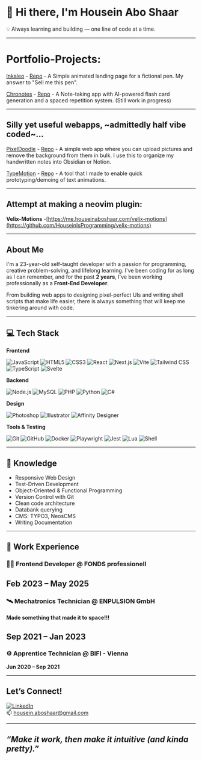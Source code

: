 # 👋 Hi there, I'm Housein Abo Shaar
  
💡 Always learning and building — one line of code at a time.

---
# Portfolio-Projects:

[Inkaleo](https://me.houseinaboshaar.com/inkaleo) - [Repo](https://github.com/HouseinIsProgramming/inkaleo-portfolioproject) - A Simple animated landing page for a fictional pen. My answer to "Sell me this pen".

[Chronotes](https://chronotes.houseinaboshaar.com/) - [Repo](https://github.com/HouseinIsProgramming/chronotes) - A Note-taking app with AI-powered flash card generation and a spaced repetition system. (Still work in progress)

---
## Silly yet useful webapps, ~admittedly half vibe coded~...

[PixelDoodle](https://me.houseinaboshaar.com/pixeldoodle) - [Repo](https://github.com/HouseinIsProgramming/PixelDoodle) - A simple web app where you can upload pictures and remove the background from them in bulk. I use this to organize my handwritten notes into Obsidian or Notion.

[TypeMotion](https://me.houseinaboshaar.com/typemotion) - [Repo](https://github.com/HouseinIsProgramming/TypeMotion) - A tool that I made to enable quick prototyping/demoing of text animations.

---

## Attempt at making a neovim plugin:
**Velix-Motions** -[https://me.houseinaboshaar.com/velix-motions](https://github.com/HouseinIsProgramming/velix-motions)

---
## About Me

I'm a 23-year-old self-taught developer with a passion for programming, creative problem-solving, and lifelong learning. I've been coding for as long as I can remember, and for the past **2 years**, I've been working professionally as a **Front-End Developer**.

From building web apps to designing pixel-perfect UIs and writing shell scripts that make life easier, there is always something that will keep me tinkering around with code.

---

## 💻 Tech Stack

**Frontend**  

![JavaScript](https://img.shields.io/badge/-JavaScript-black?style=flat-square&logo=javascript&logoColor=white)  ![HTML5](https://img.shields.io/badge/-HTML5-E34F26?style=flat-square&logo=html5&logoColor=white)  ![CSS3](https://img.shields.io/badge/-CSS3-1572B6?style=flat-square&logo=css3&logoColor=white)  ![React](https://img.shields.io/badge/-React-61DAFB?style=flat-square&logo=react&logoColor=black)  ![Next.js](https://img.shields.io/badge/-Next.js-black?style=flat-square&logo=next.js&logoColor=white)  ![Vite](https://img.shields.io/badge/-Vite-646CFF?style=flat-square&logo=vite&logoColor=white)  ![Tailwind CSS](https://img.shields.io/badge/-Tailwind_CSS-38B2AC?style=flat-square&logo=tailwind-css&logoColor=white)  ![TypeScript](https://img.shields.io/badge/-TypeScript-007ACC?style=flat-square&logo=typescript&logoColor=white)  ![Svelte](https://img.shields.io/badge/-Svelte-FF3E00?style=flat-square&logo=svelte&logoColor=white)

**Backend**  

![Node.js](https://img.shields.io/badge/-Node.js-339933?style=flat-square&logo=node.js&logoColor=white)  ![MySQL](https://img.shields.io/badge/-MySQL-00758F?style=flat-square&logo=mysql&logoColor=white)  ![PHP](https://img.shields.io/badge/-PHP-777BB4?style=flat-square&logo=php&logoColor=white)  ![Python](https://img.shields.io/badge/-Python-3776AB?style=flat-square&logo=python&logoColor=white)  ![C#](https://img.shields.io/badge/-C%23-239120?style=flat-square&logo=c-sharp&logoColor=white)

**Design**  

![Photoshop](https://img.shields.io/badge/-Photoshop-31A8FF?style=flat-square&logo=adobe-photoshop&logoColor=white)  ![Illustrator](https://img.shields.io/badge/-Illustrator-FF9A00?style=flat-square&logo=adobe-illustrator&logoColor=black)  ![Affinity Designer](https://img.shields.io/badge/-Affinity_Designer-1B72BE?style=flat-square&logo=affinity-designer&logoColor=white) 

**Tools & Testing**  

![Git](https://img.shields.io/badge/-Git-F05032?style=flat-square&logo=git&logoColor=white)  ![GitHub](https://img.shields.io/badge/-GitHub-181717?style=flat-square&logo=github&logoColor=white)  ![Docker](https://img.shields.io/badge/-Docker-2496ED?style=flat-square&logo=docker&logoColor=white)  ![Playwright](https://img.shields.io/badge/-Playwright-2EAD33?style=flat-square&logo=playwright&logoColor=white)  ![Jest](https://img.shields.io/badge/-Jest-C21325?style=flat-square&logo=jest&logoColor=white)  ![Lua](https://img.shields.io/badge/-Lua-2C2D72?style=flat-square&logo=lua&logoColor=white)  ![Shell](https://img.shields.io/badge/-Shell_Scripts-black?style=flat-square&logo=gnu-bash&logoColor=white)

---

## 🧠 Knowledge

- Responsive Web Design  
- Test-Driven Development  
- Object-Oriented & Functional Programming  
- Version Control with Git
- Clean code architecture
- Databank querying
- CMS: TYPO3, NeosCMS  
- Writing Documentation 

---

## 💼 Work Experience

### 👨‍💻 Frontend Developer @ FONDS professionell  
**Feb 2023 – May 2025**  
---
### 🛰️ Mechatronics Technician @ ENPULSION GmbH  
#### Made something that made it to space!!!
**Sep 2021 – Jan 2023**  
---
### ⚙️ Apprentice Technician @ BIFI - Vienna  
**Jun 2020 – Sep 2021**  

---

##  Let’s Connect!

[![LinkedIn](https://img.shields.io/badge/-LinkedIn-0077B5?style=flat-square&logo=linkedin)](https://www.linkedin.com/in/housein-abo-shaar-920292265/)  
📫 housein.aboshaar@gmail.com

---

## _“Make it work, then make it intuitive (and kinda pretty).”_

